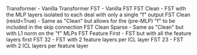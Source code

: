 Transformer - Vanilla Transformer
FST - Vanilla FST
FST Clean - FST with the MLP layers isolated to each deal with only a single "f" output
FST Clean (resid=True) - Same as "Clean" but allows for the (pre-MLP) "f" to be included in the skip connection
FST Clean Sparse - Same as "Clean" but with L1 norm on the "f" MLPs
FST Feature First - FST but with all the feature layers first
FST 32 - FST with 2 feature layers per ICL layer
FST 23 - FST with 2 ICL layers per feature layer